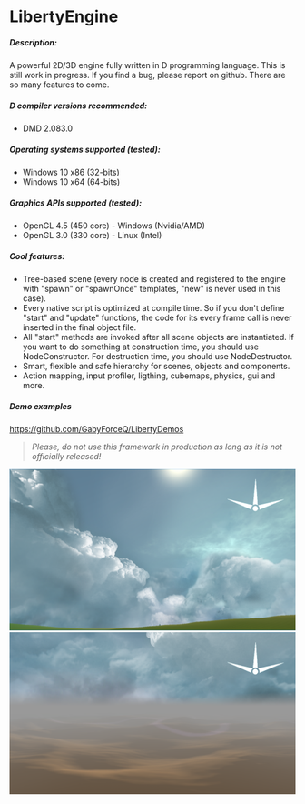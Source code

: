 # LibertyEngine
##### Description:
A powerful 2D/3D engine fully written in D programming language.
This is still work in progress. If you find a bug, please report on github.
There are so many features to come.

##### D compiler versions recommended:
* DMD 2.083.0

##### Operating systems supported (tested):
* Windows 10 x86 (32-bits)
* Windows 10 x64 (64-bits)

##### Graphics APIs supported (tested):
* OpenGL 4.5 (450 core) - Windows (Nvidia/AMD)
* OpenGL 3.0 (330 core) - Linux (Intel)

##### Cool features:
* Tree-based scene (every node is created and registered to the engine with "spawn" 
or "spawnOnce" templates, "new" is never used in this case).
* Every native script is optimized at compile time. So if you don't define "start" and 
"update" functions, the code for its every frame call is never inserted 
in the final object file.
* All "start" methods are invoked after all scene objects are instantiated. 
If you want to do something at construction time, you should use NodeConstructor.
For destruction time, you should use NodeDestructor.
* Smart, flexible and safe hierarchy for scenes, objects and components.
* Action mapping, input profiler, ligthing, cubemaps, physics, gui and more.

##### Demo examples
https://github.com/GabyForceQ/LibertyDemos

> *Please, do not use this framework in production as long as it is not officially released!*

![](images/world1.png?raw=true "World 1.")
![](images/world2.png?raw=true "World 2.")